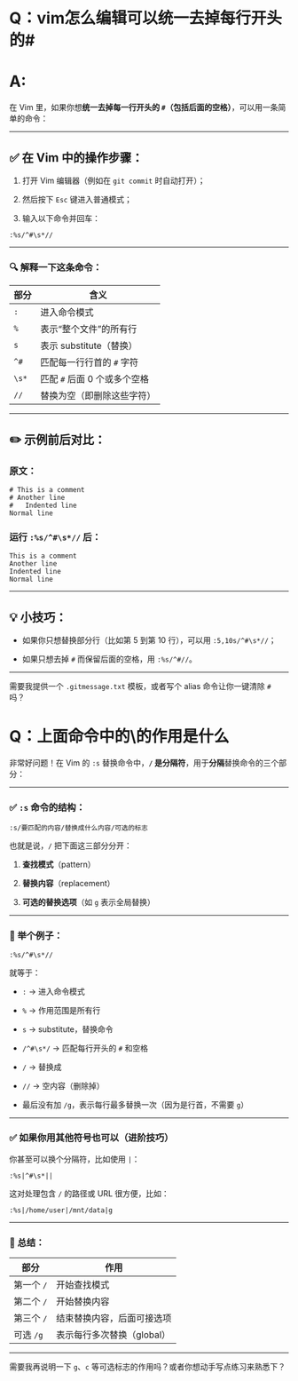 # Q：vim怎么编辑可以统一去掉每行开头的\#
# A:

在 Vim 里，如果你想**统一去掉每一行开头的 `#`（包括后面的空格）**，可以用一条简单的命令：

---

## ✅ 在 Vim 中的操作步骤：

1. 打开 Vim 编辑器（例如在 `git commit` 时自动打开）；
    
2. 然后按下 `Esc` 键进入普通模式；
    
3. 输入以下命令并回车：
    

```vim
:%s/^#\s*//
```

---

### 🔍 解释一下这条命令：

|部分|含义|
|---|---|
|`:`|进入命令模式|
|`%`|表示“整个文件”的所有行|
|`s`|表示 substitute（替换）|
|`^#`|匹配每一行行首的 `#` 字符|
|`\s*`|匹配 `#` 后面 0 个或多个空格|
|`//`|替换为空（即删除这些字符）|

---

## ✏️ 示例前后对比：

### 原文：

```
# This is a comment
# Another line
#   Indented line
Normal line
```

### 运行 `:%s/^#\s*//` 后：

```
This is a comment
Another line
Indented line
Normal line
```

---

## 💡 小技巧：

- 如果你只想替换部分行（比如第 5 到第 10 行），可以用 `:5,10s/^#\s*//`；
    
- 如果只想去掉 `#` 而保留后面的空格，用 `:%s/^#//`。
    

---

需要我提供一个 `.gitmessage.txt` 模板，或者写个 alias 命令让你一键清除 `#` 吗？


# Q：上面命令中的\\的作用是什么

非常好问题！在 Vim 的 `:s` 替换命令中，**`/` 是分隔符**，用于**分隔**替换命令的三个部分：

---

### ✅ `:s` 命令的结构：

```vim
:s/要匹配的内容/替换成什么内容/可选的标志
```

也就是说，`/` 把下面这三部分分开：

1. **查找模式**（pattern）
    
2. **替换内容**（replacement）
    
3. **可选的替换选项**（如 `g` 表示全局替换）
    

---

### 🧪 举个例子：

```vim
:%s/^#\s*//
```

就等于：

- `:` → 进入命令模式
    
- `%` → 作用范围是所有行
    
- `s` → substitute，替换命令
    
- `/^#\s*/` → 匹配每行开头的 `#` 和空格
    
- `/` → 替换成
    
- `//` → 空内容（删除掉）
    
- 最后没有加 `/g`，表示每行最多替换一次（因为是行首，不需要 `g`）
    

---

### ✅ 如果你用其他符号也可以（进阶技巧）

你甚至可以换个分隔符，比如使用 `|`：

```vim
:%s|^#\s*||
```

这对处理包含 `/` 的路径或 URL 很方便，比如：

```vim
:%s|/home/user|/mnt/data|g
```

---

### 📌 总结：

|部分|作用|
|---|---|
|第一个 `/`|开始查找模式|
|第二个 `/`|开始替换内容|
|第三个 `/`|结束替换内容，后面可接选项|
|可选 `/g`|表示每行多次替换（global）|

---

需要我再说明一下 `g`、`c` 等可选标志的作用吗？或者你想动手写点练习来熟悉下？

